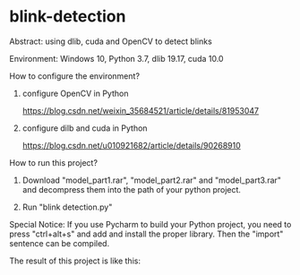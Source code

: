 # blink-detection
Abstract: using dlib, cuda and OpenCV to detect blinks

Environment: Windows 10, Python 3.7, dlib 19.17, cuda 10.0

How to configure the environment?

1. configure OpenCV in Python

    https://blog.csdn.net/weixin_35684521/article/details/81953047
    
2. configure dilb and cuda in Python

    https://blog.csdn.net/u010921682/article/details/90268910
    
How to run this project?

1. Download "model_part1.rar", "model_part2.rar" and "model_part3.rar" and decompress them into the path of your python project.

2. Run "blink detection.py"

Special Notice: If you use Pycharm to build your Python project, you need to press "ctrl+alt+s" and add and install the proper library. Then the "import" sentence can be compiled. 

The result of this project is like this:

